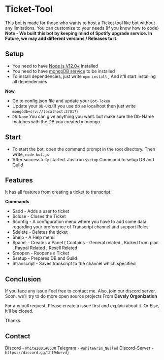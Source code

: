 # Ticket-Tool

This bot is made for those who wants to host a Ticket tool like bot without any limitations. You can customize to your needs (If you know how to code)
**Note - We built this bot by keeping mind of Spotify upgrade service.
In Future, we may add different versions / Releases to it.**

## Setup
* You need to have [Node js V12.0+](https://nodejs.org/en/) installed
* You need to have [mongoDB service](https://www.mongodb.com/try/download/community) to be installed
* To install dependencies, just write `npm install` , And it'll start installing all dependencies

**Now,** 
* Go to config.json file and update your `Bot-Token` 
* Update your `Db-URL`(If you use db as localhost then just write `mongodb+srv://localhost:27017`) 
* `DB-Name` You can give anything you want. but make sure the Db-Name matches with the DB you created in mongo.

## Start
* To start the bot, open the command prompt in the root directory. Then write, `node bot.js`
* After successfully started. Just run `$setup` Command to setup DB and Guild

## Features
It has all features from creating a ticket to transcript.

**Commands**
* $add - Adds a user to ticket
* $close - Closes the Ticket
* $config - A configuration menu where you have to add some data regarding your preference of Transcript channel and support Roles
* $delete - Deletes the ticket
* $help - A Help menu
* $panel - Creates a Panel ( Contains - General related , Kicked from plan , Paypal Related , Resell Related
* $reopen - Reopens a Ticket
* $setup - Prepares DB and Guild
* $transcript - Saves transcript to the channel which specified

## Conclusion
If you face any issue Feel free to contact me. Also, join our discord server. 
Soon, we'll try to do more open source projects From **Devsly Orgonization**

For any pull request, Please create a issue first and explain about it. Or Else, it'll be closed.

Thanks.

## Contact
Discord - `White2001#0530`
Telegram - `@WhiteGrim_Nulled`
Discord-Server - `https://discord.gg/thf94wrvdj`
